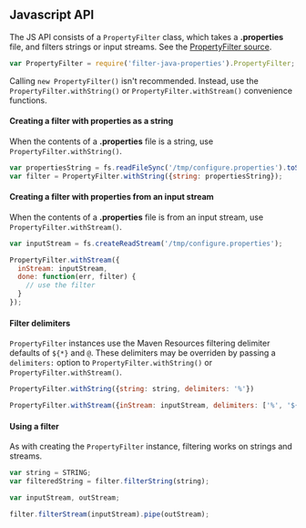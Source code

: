 ## Javascript API

The JS API consists of a `PropertyFilter` class, which takes a **.properties** file, and filters strings or input streams. See the [PropertyFilter source](../src/property-filter.coffee). 

```js
var PropertyFilter = require('filter-java-properties').PropertyFilter;
```

Calling `new PropertyFilter()` isn't recommended. Instead, use the `PropertyFilter.withString()` or `PropertyFilter.withStream()` convenience functions.

#### Creating a filter with properties as a string

When the contents of a **.properties** file is a string, use `PropertyFilter.withString()`.

```js
var propertiesString = fs.readFileSync('/tmp/configure.properties').toString();
var filter = PropertyFilter.withString({string: propertiesString});
```

#### Creating a filter with properties from an input stream

When the contents of a **.properties** file is from an input stream, use `PropertyFilter.withStream()`.

```js
var inputStream = fs.createReadStream('/tmp/configure.properties');

PropertyFilter.withStream({
  inStream: inputStream,
  done: function(err, filter) {
    // use the filter
  }
});
```

#### Filter delimiters

`PropertyFilter` instances use the Maven Resources filtering delimiter defaults of `${*}` and `@`. These delimiters may be overriden by passing a `delimiters:` option to `PropertyFilter.withString()` or `PropertyFilter.withStream()`.

```js
PropertyFilter.withString({string: string, delimiters: '%'})

PropertyFilter.withStream({inStream: inputStream, delimiters: ['%', '${*}', '(*)']});
```


#### Using a filter

As with creating the `PropertyFilter` instance, filtering works on strings and streams.

```js
var string = STRING;
var filteredString = filter.filterString(string);
```

```js
var inputStream, outStream;

filter.filterStream(inputStream).pipe(outStream);
```
